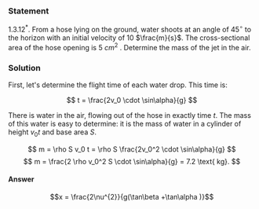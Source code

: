 ###  Statement 

$1.3.12^*.$ From a hose lying on the ground, water shoots at an angle of $45^\circ$ to the horizon with an initial velocity of $10$ $\frac{m}{s}$. The cross-sectional area of the hose opening is $5$ $cm^2$ . Determine the mass of the jet in the air. 

### Solution

First, let's determine the flight time of each water drop. This time is:

$$ t = \frac{2v_0 \cdot \sin\alpha}{g} $$ 

There is water in the air, flowing out of the hose in exactly time $t$. The mass of this water is easy to determine: it is the mass of water in a cylinder of height $v_0 t$ and base area $S$.

$$ m = \rho S v_0 t = \rho S \frac{2v_0^2 \cdot \sin\alpha}{g} $$ $$ m = \frac{2 \rho v_0^2 S \cdot \sin\alpha}{g} = 7.2 \text{ kg}. $$ 

#### Answer

$$x = \frac{2\nu^{2}}{g(\tan\beta +\tan\alpha )}$$ 
